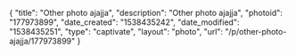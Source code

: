 {
    "title": "Other photo ajajja",
    "description": "Other photo ajajja",
    "photoid": "177973899",
    "date_created": "1538435242",
    "date_modified": "1538435251",
    "type": "captivate",
    "layout": "photo",
    "url": "\/p\/other-photo-ajajja\/177973899"
}